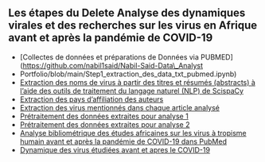 ﻿## Les étapes du Delete Analyse des dynamiques virales et des recherches sur les virus en Afrique avant et après la pandémie de COVID-19

- [Collectes de données et  préparations de Données via PUBMED](https://github.com/nabil1said/Nabil-Said-Data\_Analyst
- Portfolio/blob/main/Step1\_extraction\_des\_data\_txt\_pubmed.ipynb)
- [Extraction des noms de virus à partir des titres et résumés (abstracts) à l’aide des outils de traitement du langage naturel (NLP) de ScispaCy](https://github.com/nabil1said/Nabil-Said-Data\_Analyst-Portfolio/blob/main/Step2\_Utilisation\_des\_nlp\_pour\_avoir\_les\_virus\_ml.py)
- [Extraction des pays d’affiliation des auteurs](https://github.com/nabil1said/Nabil-Said-Data\_Analyst-Portfolio/blob/main/Step3\_extractions\_des\_pays\_dans\_les\_affiliations\_step3.ipynb)
- [Extraction des virus mentionnés dans chaque article analysé](https://github.com/nabil1said/Nabil-Said-Data\_Analyst-Portfolio/blob/main/Step4\_extraction\_des\_virus.ipynb)
- [Prétraitement des données extraites pour analyse 1](https://github.com/nabil1said/Nabil-Said-Data\_Analyst-Portfolio/blob/main/Step5\_nettoyes\_des\_donnes1.ipynb)
- [Prétraitement des données extraites pour analyse 2](https://github.com/nabil1said/Nabil-Said-Data\_Analyst-Portfolio/blob/main/Step5\_nettoyes\_des\_donnes2\_virus.ipynb)
- [Analyse bibliométrique des études africaines sur les virus à tropisme humain avant et après la pandémie de COVID-19 dans PubMed](https://github.com/nabil1said/Nabil-Said-Data\_Analyst-Portfolio/blob/main/Step5\_Analyse\_de\_donnes\_exploratoire.ipynb)
- [Dynamique des virus étudiées avant et apres le COVID-19](https://github.com/nabil1said/Nabil-Said-Data\_Analyst-Portfolio/blob/main/Step6\_Analyse\_virus\_extrected\_analyse\_virus-Copy1.ipynb)

